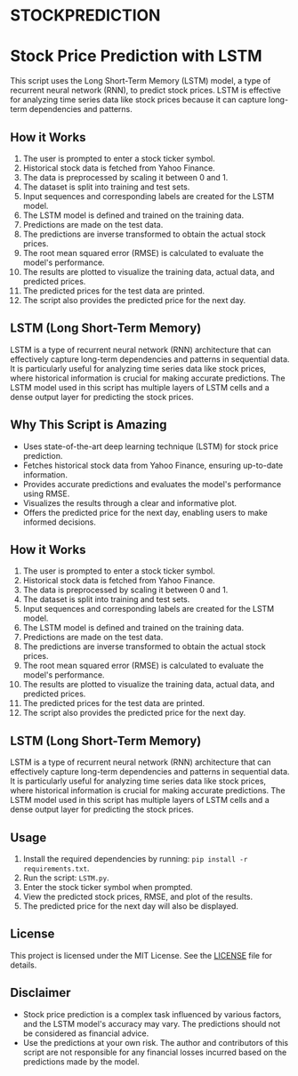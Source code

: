# STOCKPREDICTION

# Stock Price Prediction with LSTM

This script uses the Long Short-Term Memory (LSTM) model, a type of recurrent neural network (RNN), to predict stock prices. LSTM is effective for analyzing time series data like stock prices because it can capture long-term dependencies and patterns.

## How it Works

1. The user is prompted to enter a stock ticker symbol.
2. Historical stock data is fetched from Yahoo Finance.
3. The data is preprocessed by scaling it between 0 and 1.
4. The dataset is split into training and test sets.
5. Input sequences and corresponding labels are created for the LSTM model.
6. The LSTM model is defined and trained on the training data.
7. Predictions are made on the test data.
8. The predictions are inverse transformed to obtain the actual stock prices.
9. The root mean squared error (RMSE) is calculated to evaluate the model's performance.
10. The results are plotted to visualize the training data, actual data, and predicted prices.
11. The predicted prices for the test data are printed.
12. The script also provides the predicted price for the next day.

## LSTM (Long Short-Term Memory)

LSTM is a type of recurrent neural network (RNN) architecture that can effectively capture long-term dependencies and patterns in sequential data. It is particularly useful for analyzing time series data like stock prices, where historical information is crucial for making accurate predictions. The LSTM model used in this script has multiple layers of LSTM cells and a dense output layer for predicting the stock prices.

## Why This Script is Amazing

- Uses state-of-the-art deep learning technique (LSTM) for stock price prediction.
- Fetches historical stock data from Yahoo Finance, ensuring up-to-date information.
- Provides accurate predictions and evaluates the model's performance using RMSE.
- Visualizes the results through a clear and informative plot.
- Offers the predicted price for the next day, enabling users to make informed decisions.

## How it Works

1. The user is prompted to enter a stock ticker symbol.
2. Historical stock data is fetched from Yahoo Finance.
3. The data is preprocessed by scaling it between 0 and 1.
4. The dataset is split into training and test sets.
5. Input sequences and corresponding labels are created for the LSTM model.
6. The LSTM model is defined and trained on the training data.
7. Predictions are made on the test data.
8. The predictions are inverse transformed to obtain the actual stock prices.
9. The root mean squared error (RMSE) is calculated to evaluate the model's performance.
10. The results are plotted to visualize the training data, actual data, and predicted prices.
11. The predicted prices for the test data are printed.
12. The script also provides the predicted price for the next day.

## LSTM (Long Short-Term Memory)

LSTM is a type of recurrent neural network (RNN) architecture that can effectively capture long-term dependencies and patterns in sequential data. It is particularly useful for analyzing time series data like stock prices, where historical information is crucial for making accurate predictions. The LSTM model used in this script has multiple layers of LSTM cells and a dense output layer for predicting the stock prices.

## Usage

1. Install the required dependencies by running: `pip install -r requirements.txt`.
2. Run the script: `LSTM.py`.
3. Enter the stock ticker symbol when prompted.
4. View the predicted stock prices, RMSE, and plot of the results.
5. The predicted price for the next day will also be displayed.

## License

This project is licensed under the MIT License. See the [LICENSE](LICENSE) file for details.

## Disclaimer

- Stock price prediction is a complex task influenced by various factors, and the LSTM model's accuracy may vary. The predictions should not be considered as financial advice.
- Use the predictions at your own risk. The author and contributors of this script are not responsible for any financial losses incurred based on the predictions made by the model.

